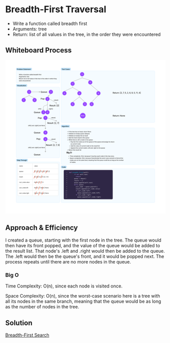 # Breadth-First Traversal

- Write a function called breadth first
- Arguments: tree
- Return: list of all values in the tree, in the order they were encountered

## Whiteboard Process
![Breadth First Whiteboard](binary_tree_breadth_first_whiteboard.png)

## Approach & Efficiency
I created a queue, starting with the first node in the tree. The queue would then
have its front popped, and the value of the queue would be added to the result
list. That node's .left and .right would then be added to the queue. The .left
would then be the queue's front, and it would be popped next. The process repeats
until there are no more nodes in the queue.

### Big O

Time Complexity: O(n), since each node is visited once.

Space Complexity: O(n), since the worst-case scenario here is a tree with all its nodes in the same branch, meaning that the queue would be as long as the number of nodes in the tree.

## Solution
[Breadth-First Search](../../code_challenges/tree_breadth_first.py)
